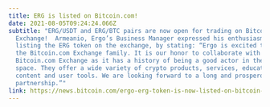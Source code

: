 ```yaml
---
title: ERG is listed on Bitcoin.com!
date: 2021-08-05T09:24:24.066Z
subtitle: "ERG/USDT and ERG/BTC pairs are now open for trading on Bitcoin.com
  Exchange!  Armeanio, Ergo’s Business Manager expressed his enthusiasm when
  listing the ERG token on the exchange, by stating: “Ergo is excited to join
  the Bitcoin.com Exchange family. It is our honor to collaborate with
  Bitcoin.com Exchange as it has a history of being a good actor in the crypto
  space. They offer a wide variety of crypto products, services, educational
  content and user tools. We are looking forward to a long and prosperous
  partnership.”"
link: https://news.bitcoin.com/ergo-erg-token-is-now-listed-on-bitcoin-com-exchange/
---
```

